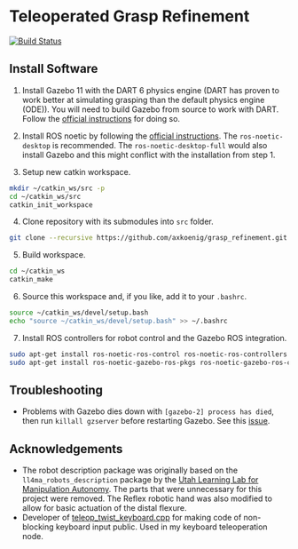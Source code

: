 # Teleoperated Grasp Refinement

[![Build Status](https://travis-ci.com/axkoenig/grasp_refinement.svg?token=KeJradpJgXCJqZfQ8pwB&branch=main)](https://travis-ci.com/axkoenig/grasp_refinement)

## Install Software 
1. Install Gazebo 11 with the DART 6 physics engine (DART has proven to work better at simulating grasping than the default physics engine (ODE)). You will need to build Gazebo from source to work with DART. Follow the [official instructions](http://gazebosim.org/tutorials?tut=install_from_source&cat=install) for doing so.

2. Install ROS noetic by following the [official instructions](https://wiki.ros.org/noetic/Installation/Ubuntu). The ```ros-noetic-desktop``` is recommended. The ```ros-noetic-desktop-full``` would also install Gazebo and this might conflict with the installation from step 1. 

3. Setup new catkin workspace.

```bash
mkdir ~/catkin_ws/src -p
cd ~/catkin_ws/src
catkin_init_workspace
```

4. Clone repository with its submodules into ```src``` folder.

```bash
git clone --recursive https://github.com/axkoenig/grasp_refinement.git
```

5. Build workspace.

```bash
cd ~/catkin_ws
catkin_make
```

6. Source this workspace and, if you like, add it to your ```.bashrc```.

```bash
source ~/catkin_ws/devel/setup.bash
echo "source ~/catkin_ws/devel/setup.bash" >> ~/.bashrc
```

7. Install ROS controllers for robot control and the Gazebo ROS integration.
```bash
sudo apt-get install ros-noetic-ros-control ros-noetic-ros-controllers
sudo apt-get install ros-noetic-gazebo-ros-pkgs ros-noetic-gazebo-ros-control
``` 

## Troubleshooting

- Problems with Gazebo dies down with ```[gazebo-2] process has died```, then run ```killall gzserver``` before restarting Gazebo. See this [issue](https://answers.gazebosim.org//question/4153/gazebo-crashes-immediately-using-roslaunch-after-installing-gazebo-ros-packages/).

## Acknowledgements

- The robot description package was originally based on the ```ll4ma_robots_description``` package by the [Utah Learning Lab for Manipulation Autonomy](https://bitbucket.org/robot-learning/ll4ma_robots_description/src/main/). The parts that were unnecessary for this project were removed. The Reflex robotic hand was also modified to allow for basic actuation of the distal flexure.
- Developer of [teleop_twist_keyboard.cpp](https://github.com/methylDragon/teleop_twist_keyboard_cpp/blob/master/src/teleop_twist_keyboard.cpp) for making code of non-blocking keyboard input public. Used in my keyboard teleoperation node. 